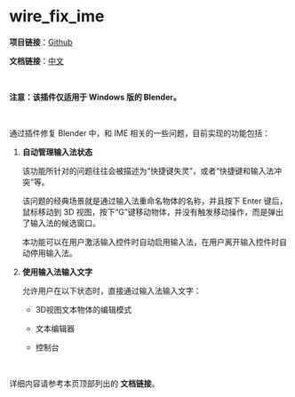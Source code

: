 # wire_fix_ime

**项目链接**：[Github](https://github.com/Arius-Cr/wire_ext_blender_fix_ime)

**文档链接**：[中文](doc/zh-Hans/Index.md)

&nbsp;

**注意：该插件仅适用于 Windows 版的 Blender。**

&nbsp;

通过插件修复 Blender 中，和 IME 相关的一些问题，目前实现的功能包括：

1. **自动管理输入法状态**

    该功能所针对的问题往往会被描述为“快捷键失灵”，或者“快捷键和输入法冲突”等。

    该问题的经典场景就是通过输入法重命名物体的名称，并且按下 Enter 键后，鼠标移动到 3D 视图，按下“G”键移动物体，并没有触发移动操作，而是弹出了输入法的候选窗口。

    本功能可以在用户激活输入控件时自动启用输入法，在用户离开输入控件时自动停用输入法。

2. **使用输入法输入文字**

    允许用户在以下状态时，直接通过输入法输入文字：

    - 3D视图文本物体的编辑模式

    - 文本编辑器

    - 控制台

&nbsp;

详细内容请参考本页顶部列出的 **文档链接**。
